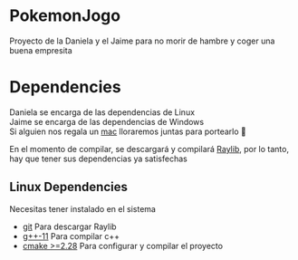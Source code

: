 # PokemonJogo
Proyecto de la Daniela y el Jaime para no morir de hambre y coger una buena empresita
  
# Dependencies
Daniela se encarga de las dependencias de Linux  
Jaime se encarga de las dependencias de Windows  
Si alguien nos regala un [mac](https://www.apple.com/es/mac/) lloraremos juntas para portearlo 💖

En el momento de compilar, se descargará y compilará [Raylib](https://github.com/raysan5/raylib?tab=readme-ov-file#build-and-installation), por lo tanto, hay que tener sus dependencias ya satisfechas

## Linux Dependencies
Necesitas tener instalado en el sistema
* [git](https://git-scm.com/downloads) Para descargar Raylib
* [g++-11](https://packages.ubuntu.com/jammy/g++-11) Para compilar c++
* [cmake >=2.28](https://cmake.org/download/) Para configurar y compilar el proyecto

